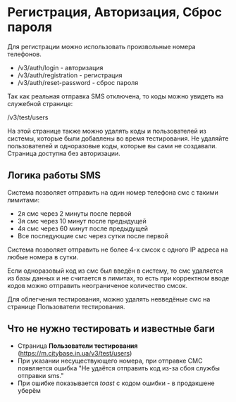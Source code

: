 # Регистрация, Авторизация, Сброс пароля

Для регистрации можно использовать произвольные номера телефонов.

- /v3/auth/login - авторизация
- /v3/auth/registration - регистрация
- /v3/auth/reset-password - сброс пароля

Так как реальная отправка SMS отключена, то коды можно увидеть на служебной странице:

/v3/test/users

На этой странице также можно удалять коды и пользователей из системы, которые были добавлены во время тестирования. Не удаляйте пользователей и одноразовые коды, которые вы сами не создавали. Страница доступна без авторизации.

## Логика работы SMS

Система позволяет отправить на один номер телефона смс с такими лимитами:
- 2я смс через 2 минуты после первой
- 3я смс через 10 минут после предыдущей
- 4я смс через 60 минут после предыдущей
- Все последующие смс через сутки после первой

Система позволяет отправить не более 4-х смсок с одного IP адреса на любые номера в сутки.

Если одноразовый код из смс был введён в систему, то смс удаляется из базы данных и не считается в лимитах, то есть при корректном вводе кодов можно отправить неограниченое количество смсок. 

Для облегчения тестирования, можно удалять невведёные смс на странице Пользователи тестирования.

## Что не нужно тестировать и известные баги
- Страница **Пользователи тестирования** (https://m.citybase.in.ua/v3/test/users)
- При указании несуществующего номера, при отправке СМС появляется ошибка "Не удаётся отправить код из-за сбоя службы отправки sms."
- При ошибке показывается *toast* с кодом ошибки - в продакшене уберём


